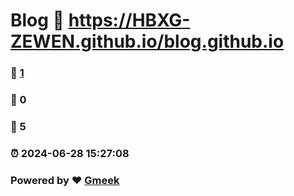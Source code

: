 # Blog  :link: https://HBXG-ZEWEN.github.io/blog.github.io 
### :page_facing_up: [1](https://HBXG-ZEWEN.github.io/blog.github.io/tag.html) 
### :speech_balloon: 0 
### :hibiscus: 5 
### :alarm_clock: 2024-06-28 15:27:08 
### Powered by :heart: [Gmeek](https://github.com/Meekdai/Gmeek)
